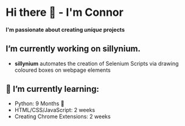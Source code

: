 # Hi there 👋 - I'm Connor #
#### I'm passionate about creating *unique* projects ####

<!--
**con-dog/con-dog** is a ✨ _special_ ✨ repository because its `README.md` (this file) appears on your GitHub profile.
-->

## I’m currently working on sillynium. ##
- **sillynium** automates the creation of Selenium Scripts via drawing coloured boxes on webpage elements

 
## 🌱 I’m currently learning:
- Python: 9 Months 👶
- HTML/CSS/JavaScript: 2 weeks
- Creating Chrome Extensions: 2 weeks
